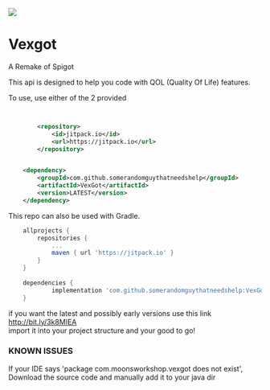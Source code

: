 [![](https://jitpack.io/v/MoonsworkshopLLC/Vexgot.svg)](https://jitpack.io/#MoonsworkshopLLC/Vexgot)
# Vexgot
A Remake of Spigot

This api is designed to help you code with QOL (Quality Of Life) features.

To use, use either of the 2 provided
```xml


		<repository>
		    <id>jitpack.io</id>
		    <url>https://jitpack.io</url>
		</repository>


	<dependency>
	    <groupId>com.github.somerandomguythatneedshelp</groupId>
	    <artifactId>VexGot</artifactId>
	    <version>LATEST</version>
	</dependency>
```

This repo can also be used with Gradle.

```gradle
	allprojects {
		repositories {
			...
			maven { url 'https://jitpack.io' }
		}
	}
    
   	dependencies {
	        implementation 'com.github.somerandomguythatneedshelp:VexGot:LATEST'
	} 
```
if you want the latest and possibly early versions use this link <br>
http://bit.ly/3k8MIEA <br>
import it into your project structure and your good to go! <br>

### KNOWN ISSUES

If your IDE says 'package com.moonsworkshop.vexgot does not exist', Download the source code and manually add it to your java dir
